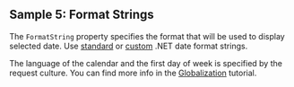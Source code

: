 ## Sample 5: Format Strings

The `FormatString` property specifies the format that will be used to display selected date. Use [standard](https://msdn.microsoft.com/en-us/library/az4se3k1(v=vs.110).aspx) or 
[custom](https://msdn.microsoft.com/en-us/library/8kb3ddd4(v=vs.110).aspx) .NET date format strings.

The language of the calendar and the first day of week is specified by the request culture. You can find more info in the [Globalization](/docs/tutorials/basics-globalization/{branch}) tutorial.